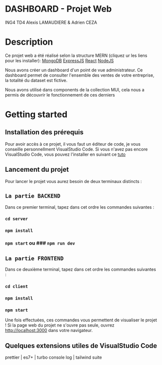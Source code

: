 # DASHBOARD - Projet Web 
ING4 TD4 Alexis LAMAUDIERE & Adrien CEZA

# Description

Ce projet web a été réalisé selon la structure MERN (cliquez ur les liens pour les installer):
[MongoDB]()
[ExpressJS]()
[React]()
[NodeJS]()

Nous avons créer un dashboard d'un point de vue administrateur.
Ce dashboard permet de consulter l'ensemble des ventes de votre entreprise, la totalité du dataset est fictive.

Nous avons utilisé dans components de la collection MUI, cela nous a permis de découvrir le fonctionnement de ces derniers

# Getting started

## Installation des prérequis

Pour avoir accès à ce projet, il vous faut un éditeur de code, je vous conseille personnellment VisualStudio Code.
Si vous n'avez pas encore VisualStudio Code, vous pouvez l'installer en suivant ce [tuto]()

## Lancement du projet

Pour lancer le projet vous aurez besoin de deux terminaux distincts :

## `La partie BACKEND`

Dans ce premier terminal, tapez dans cet ordre les commandes suivantes :

### `cd server`
### `npm install`
### `npm start` ou ### `npm run dev`
## `La partie FRONTEND`

Dans ce deuxième terminal, tapez dans cet ordre les commandes suivantes :

### `cd client`
### `npm install`
### `npm start`

Une fois effectuées, ces commandes vous permettent de visualiser le projet !
Si la page web du projet ne s'ouvre pas seule, ouvrez [http://localhost:3000](http://localhost:3000) dans votre navigateur.


## Quelques extensions utiles de VisualStudio Code

prettier | es7+ | turbo console log | tailwind suite

